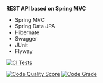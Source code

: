 **REST API based on Spring MVC**

- Spring MVC
- Spring Data JPA
- Hibernate
- Swagger
- JUnit
- Flyway

[![CI Tests](https://github.com/OlegHolovko/springmvc-with-openapi3/actions/workflows/maven.yml/badge.svg)](https://github.com/OlegHolovko/springmvc-with-openapi3/actions/workflows/maven.yml)

[![Code Quality Score](https://api.codiga.io/project/30537/score/svg)](https://api.codiga.io/project/30537/score/svg)
[![Code Grade](https://api.codiga.io/project/30537/status/svg)](https://api.codiga.io/project/30537/status/svg)
